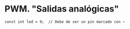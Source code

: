 # PWM. "Salidas analógicas"

```arduino title="pwm.ino" linenums="1"
const int led = 9;  // Debe de ser un pin marcado con ~